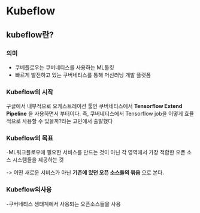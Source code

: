 # Kubeflow

## kubeflow란?

### 의미
- 쿠베플로우는 쿠버네티스를 사용하는 ML툴킷
- 빠르게 발전하고 있는 쿠버네티스를 통해 머신러닝 개발 플랫폼

### Kubeflow의 시작
구글에서 내부적으로 오케스트레이션 툴인 쿠버네티스에서 __Tensorflow Extend Pipeline__ 을 사용하면서 부터이다. 즉, 쿠버네티스에서 Tensorflow job을 어떻게 효율적으로 사용할 수 있을까?라는 고민에서 출발했다

### Kubeflow의 목표
-ML워크플로우에 필요한 서비스를 만드는 것이 아닌 각 영역에서 가장 적합한 오픈 소스 시스템들을 제공하는 것

-> 어떤 새로운 서비스가 아닌 __기존에 있던 오픈 소스들의 묶음__ 으로 본다.

### Kubeflow의사용
-쿠버네티스 생태계에서 사용되는 오픈소스들을 사용


